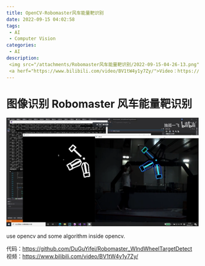 ```yaml
---
title: OpenCV-Robomaster风车能量靶识别
date: 2022-09-15 04:02:58
tags:
 - AI
 - Computer Vision
categories:
 - AI
description:
 <img src="/attachments/Robomaster风车能量靶识别/2022-09-15-04-26-13.png">
 <a herf="https://www.bilibili.com/video/BV1tW4y1y7Zy/">Video：https://www.bilibili.com/video/BV1tW4y1y7Zy/</a>
---
```


# 图像识别 Robomaster 风车能量靶识别
![](/attachments/Robomaster风车能量靶识别/2022-09-15-04-26-13.png)

use opencv and some algorithm inside opencv.

代码：https://github.com/DuGuYifei/Robomaster_WIndWheelTargetDetect
视频：https://www.bilibili.com/video/BV1tW4y1y7Zy/
